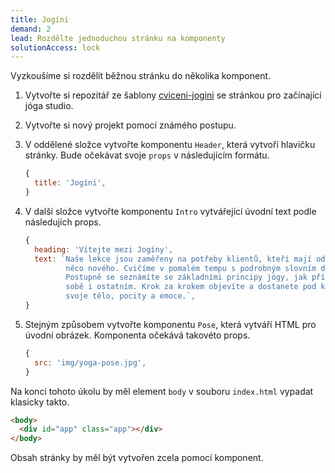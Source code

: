 ```yaml
---
title: Jogíni
demand: 2
lead: Rozdělte jednoduchou stránku na komponenty
solutionAccess: lock
---
```


Vyzkoušíme si rozdělit běžnou stránku do několika komponent.

1. Vytvořte si repozitář ze šablony [cviceni-jogini](https://github.com/Czechitas-podklady-WEB/cviceni-jogini) se stránkou pro začínající jóga studio. 
1. Vytvořte si nový projekt pomocí známého postupu.
1. V oddělené složce vytvořte komponentu `Header`, která vytvoří hlavičku stránky. Bude očekávat svoje `props` v následujícím formátu.

   ```js
   {
     title: 'Jogíni',
   }
   ```

1. V další složce vytvořte komponentu `Intro` vytvářející úvodní text podle následujích props.
   ```js
   {
     heading: 'Vítejte mezi Jogíny',
     text: `Naše lekce jsou zaměřeny na potřeby klientů, kteří mají odvahu zkusit
            něco nového. Cvičíme v pomalém tempu s podrobným slovním doprovodem.
            Postupně se seznámíte se základními principy jógy, jak přístupovat k
            sobě i ostatním. Krok za krokem objevíte a dostanete pod kontrolu
            svoje tělo, pocity a emoce.`,
   }
   ```

1. Stejným způsobem vytvořte komponentu `Pose`, která vytváří HTML pro úvodní obrázek. Komponenta očekává takovéto props.
   ```js
   {
     src: 'img/yoga-pose.jpg',
   }
   ```

Na konci tohoto úkolu by měl element `body` v souboru `index.html` vypadat klasicky takto.

```html
<body>
  <div id="app" class="app"></div>
</body>
```

Obsah stránky by měl být vytvořen zcela pomocí komponent.
